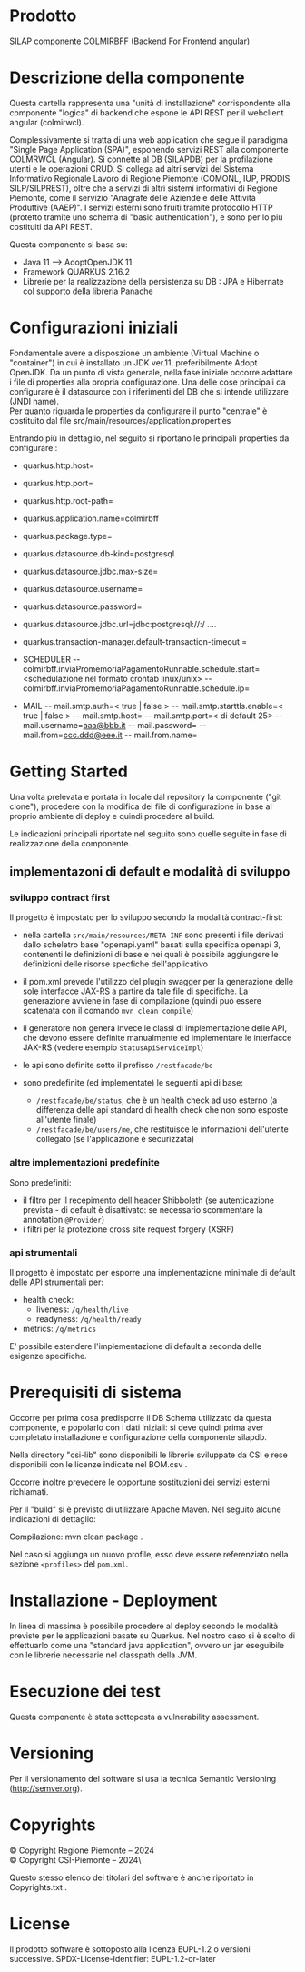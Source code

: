 # Prodotto
SILAP componente COLMIRBFF (Backend For Frontend angular)


# Descrizione della componente
Questa cartella rappresenta una "unità di installazione" corrispondente alla componente "logica" di backend che espone le API REST per il webclient angular (colmirwcl).

Complessivamente si tratta di una web application che segue il paradigma "Single Page Application (SPA)", esponendo servizi REST alla componente COLMRWCL (Angular).
Si connette al DB (SILAPDB) per la profilazione utenti e le operazioni CRUD.
Si collega ad altri servizi del Sistema Informativo Regionale Lavoro di Regione Piemonte (COMONL, IUP, PRODIS SILP/SILPREST), oltre che a servizi di altri sistemi informativi di Regione Piemonte, come il servizio "Anagrafe delle Aziende e delle Attività Produttive (AAEP)".
I servizi esterni sono fruiti tramite protocollo HTTP (protetto tramite uno schema di "basic authentication"), e sono per lo più costituiti da API REST.

Questa componente si basa su:
- Java 11 --> AdoptOpenJDK 11
- Framework QUARKUS 2.16.2
- Librerie per la realizzazione della persistenza su DB : JPA e Hibernate col supporto della libreria Panache

# Configurazioni iniziali
Fondamentale avere a disposzione un ambiente (Virtual Machine o "container") in cui è installato un JDK ver.11, preferibilmente Adopt OpenJDK.
Da un punto di vista generale, nella fase iniziale occorre adattare i file di properties alla propria configurazione.
Una delle cose principali da configurare è il datasource con i riferimenti del DB che si intende utilizzare (JNDI name).\
Per quanto riguarda le properties da configurare il punto "centrale" è costituito dal file
src/main/resources/application.properties

Entrando più in dettaglio, nel seguito si riportano le principali properties da configurare :

- quarkus.http.host=
- quarkus.http.port=
- quarkus.http.root-path=
- quarkus.application.name=colmirbff

- quarkus.package.type=
- quarkus.datasource.db-kind=postgresql
- quarkus.datasource.jdbc.max-size=

- quarkus.datasource.username=
- quarkus.datasource.password=
- quarkus.datasource.jdbc.url=jdbc:postgresql://<host>:<porta>/<DB Name> ....

- quarkus.transaction-manager.default-transaction-timeout = <numero secondi>

- SCHEDULER
-- colmirbff.inviaPromemoriaPagamentoRunnable.schedule.start=<schedulazione nel formato crontab linux/unix>
-- colmirbff.inviaPromemoriaPagamentoRunnable.schedule.ip=

- MAIL
-- mail.smtp.auth=< true | false >
-- mail.smtp.starttls.enable=< true | false >
-- mail.smtp.host=
-- mail.smtp.port=< di default 25>
-- mail.username=aaa@bbb.it
-- mail.password=
-- mail.from=ccc.ddd@eee.it
-- mail.from.name=
	

# Getting Started
Una volta prelevata e portata in locale dal repository la componente ("git clone"), procedere con la modifica dei file di configurazione in base al proprio ambiente di deploy e quindi procedere al build.

Le indicazioni principali riportate nel seguito sono quelle seguite in fase di realizzazione della componente.
## implementazoni di default e modalità di sviluppo ##

### sviluppo contract first ###
Il progetto è impostato per lo sviluppo secondo la modalità contract-first:
* nella cartella ```src/main/resources/META-INF``` sono presenti i file derivati dallo scheletro base "openapi.yaml" basati sulla specifica openapi 3, contenenti le definizioni di base e nei quali è possibile aggiungere le definizioni delle risorse specfiche dell'applicativo
* il pom.xml prevede l'utilizzo del plugin swagger per la generazione delle sole interfacce JAX-RS a partire da tale file di specifiche. La generazione avviene in fase di compilazione (quindi può essere scatenata con il comando ```mvn clean compile```)
* il generatore non genera invece le classi di implementazione delle API, che devono essere definite manualmente ed implementare le interfacce JAX-RS (vedere esempio ```StatusApiServiceImpl```)
* le api sono definite sotto il prefisso ```/restfacade/be```

* sono predefinite (ed implementate) le seguenti api di base:
  * ```/restfacade/be/status```, che è un health check ad uso esterno (a differenza delle api standard di health check che non sono esposte all'utente finale)
  * ```/restfacade/be/users/me```, che restituisce le informazioni dell'utente collegato (se l'applicazione è securizzata)

### altre implementazioni predefinite ###

Sono predefiniti:
* il filtro per il recepimento dell'header Shibboleth (se autenticazione prevista - di default è disattivato: se necessario scommentare la annotation ```@Provider```)
* i filtri per la protezione cross site request forgery (XSRF)


### api strumentali ###

Il progetto è impostato per esporre una implementazione minimale di default delle API strumentali per:
* health check:
  * liveness: ```/q/health/live```
  * readyness: ```/q/health/ready```
* metrics:  ```/q/metrics```

E' possibile estendere l'implementazione di default a seconda delle esigenze specifiche.


# Prerequisiti di sistema
Occorre per prima cosa predisporre il DB Schema utilizzato da questa componente, e popolarlo con i dati iniziali: si deve quindi prima aver completato installazione e configurazione della componente silapdb.

Nella directory "csi-lib" sono disponibili le librerie sviluppate da CSI e rese disponibili con le licenze indicate nel BOM.csv .

Occorre inoltre prevedere le opportune sostituzioni dei servizi esterni richiamati.

Per il "build" si è previsto di utilizzare Apache Maven. Nel seguito alcune indicazioni di dettaglio:

Compilazione: mvn clean package .

Nel caso si aggiunga un nuovo profile, esso deve essere referenziato nella sezione `<profiles>` del `pom.xml`.


# Installazione - Deployment

In linea di massima è possibile procedere al deploy secondo le modalità previste per le applicazioni basate su Quarkus.
Nel nostro caso si è scelto di effettuarlo come una "standard java application", ovvero un jar eseguibile con le librerie necessarie nel classpath della JVM.


# Esecuzione dei test

Questa componente è stata sottoposta a vulnerability assessment.

# Versioning

Per il versionamento del software si usa la tecnica Semantic Versioning (http://semver.org).

# Copyrights

© Copyright Regione Piemonte – 2024\
© Copyright CSI-Piemonte – 2024\

Questo stesso elenco dei titolari del software è anche riportato in Copyrights.txt .

# License
Il prodotto software è sottoposto alla licenza EUPL-1.2 o versioni successive.
SPDX-License-Identifier: EUPL-1.2-or-later

